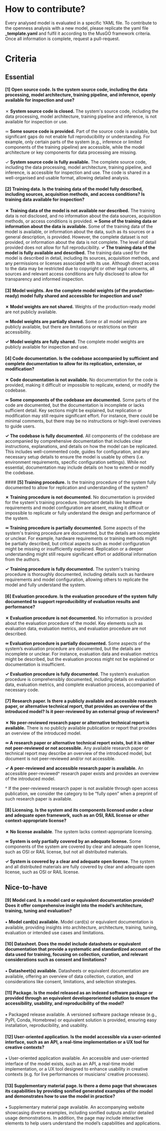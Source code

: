 # How to contribute? 

Every analysed model is evaluated in a specific YAML file. To contribute to the openness analysis with a new model, please replicate the yaml file **_template.yaml** and fulfil it according to the MusGO framework criteria. Once all information is complete, request a pull-request. 

# Criteria 

## Essential 


#### **[1] Open source code.** Is the system source code, including the data processing, model architecture, training pipeline, and inference, openly available for inspection and use? 

✗ **System source code is closed.** The system's source code, including the data processing, model architecture, training pipeline and inference, is not available for inspection or use.

≃ **Some source code is provided.** Part of the source code is available, but significant gaps do not enable full reproducibility or understanding. For example, only certain parts of the system (e.g., inference or limited components of the training pipeline) are accessible, while the model architecture or key components for data processing are missing. 

✓ **System source code is fully available.** The complete source code, including the data processing, model architecture, training pipeline, and inference, is accessible for inspection and use. The code is shared in a well-organised and usable format, allowing detailed analysis.


#### **[2] Training data.** Is the training data of the model fully described, including sources, acquisition methods, and access conditions? Is training data available for inspection?

**✗ Training data of the model is not available nor described.** The training data is not disclosed, and no information about the data sources, acquisition methods, or access conditions is provided.
**≃ Some of the training data or information about the data is available.** Some of the training data of the model is available, or information about the data, such as its sources or a general description, is provided. However, the complete dataset is not provided, or information about the data is not complete. The level of detail provided does not allow for full reproducibility.
**✓ The training data of the model is fully available and described.** The training data used for the model is described in detail, including its sources, acquisition methods, and any permissions or licenses associated with its use. Although direct access to the data may be restricted due to copyright or other legal concerns, all sources and relevant access conditions are fully disclosed to allow for transparency and informed inspection.


#### **[3] Model weights.** Are the complete model weights (of the production-ready) model fully shared and accessible for inspection and use?

**✗ Model weights are not shared.** Weights of the production-ready model are not publicly available.

**≃ Model weights are partially shared.** Some or all model weights are publicly available, but there are limitations or restrictions on their accessibility. 

**✓ Model weights are fully shared.** The complete model weights are publicly available for inspection and use.

#### **[4] Code documentation.** Is the codebase accompanied by sufficient and complete documentation to allow for its replication, extension, or modification?

**✗ Code documentation is not available.** No documentation for the code is provided, making it difficult or impossible to replicate, extend, or modify the codebase. 

**≃ Some components of the codebase are documented.** Some parts of the code are documented, but the documentation is incomplete or lacks sufficient detail. Key sections might be explained, but replication or modification may still require significant effort. For instance, there could be minimal comments, but there may be no instructions or high-level overviews to guide users.

**✓ The codebase is fully documented.** All components of the codebase are accompanied by comprehensive documentation that includes clear instructions, explanations, and details on how the model can be replicated. This includes well-commented code, guides for configuration, and any necessary setup details to ensure the model is usable by others (i.e. environment requirements, specific configuration settings). While not essential, documentation may include details on how to extend or modify the codebase.

#### **[5] Training procedure.** Is the training procedure of the system fully documented to allow for replication and understanding of the system? 

**✗ Training procedure is not documented.** No documentation is provided for the system's training procedure. Important details like hardware requirements and model configuration are absent, making it difficult or impossible to replicate or fully understand the design and performance of the system.

**≃ Training procedure is partially documented.** Some aspects of the system's training procedure are documented, but the details are incomplete or unclear. For example, hardware requirements or training methods might be partially described, but critical aspects such as model configuration might be missing or insufficiently explained. Replication or a deeper understanding might still require significant effort or additional information from the authors.

**✓ Training procedure is fully documented.** The system's training procedure is thoroughly documented, including details such as hardware requirements and model configuration, allowing others to replicate the model and fully understand the system.

#### **[6] Evaluation procedure.** Is the evaluation procedure of the system fully documented to support reproducibility of evaluation results and performance? 

**✗ Evaluation procedure is not documented.** No information is provided about the evaluation procedure of the model. Key elements such as evaluation data, evaluation metrics, and evaluation procedure are not described. 

**≃ Evaluation procedure is partially documented.** Some aspects of the system’s evaluation procedure are documented, but the details are incomplete or unclear. For instance, evaluation data and evaluation metrics might be described, but the evaluation process might not be explained or documentation is insufficient. 

**✓ Evaluation procedure is fully documented.** The system’s evaluation procedure is comprehensibly documented, including details on evaluation data, evaluation metrics, and complete evaluation process, accompanied of necessary code.

#### **[7] Research paper.** Is there a publicly available and accessible research paper, or alternative technical report, that provides an overview of the introduced model? Is it peer-reviewed by an external group of reviewers? 

**✗ No peer-reviewed research paper or alternative technical report is available.** There is no publicly available publication or report that provides an overview of the introduced model.

**≃ A research paper or alternative technical report exists, but it is either not peer-reviewed or not accessible.** Any available research paper or technical report may describe an overview of the introduced model, but document is not peer-reviewed and/or not accessible. 

**✓ A peer-reviewed and accessible research paper is available.** An accessible peer-reviewed^ research paper exists and provides an overview of the introduced model.

^ If the peer-reviewed research paper is not available through open access publication, we consider the category to be “fully open” when a preprint of such research paper is available.

#### **[8] Licensing.** Is the system and its components licensed under a clear and adequate open framework, such as an OSI, RAIL license or other context-appropriate license?

**✗ No license available**. The system lacks context-appropriate licensing. 

**≃ System is only partially covered by an adequate license.** Some components of the system are covered by clear and adequate open license, such as OSI or RAIL license, but not all distributed materials.

**✓ System is covered by a clear and adequate open license.** The system and all distributed materials are fully covered by clear and adequate open license, such as OSI or RAIL license.

## Nice-to-have 

#### [9] Model card. Is a model card or equivalent documentation provided? Does it offer comprehensive insight into the model’s architecture, training, tuning and evaluation?

⭑ **Model card(s) available.** Model card(s) or equivalent documentation is available, providing insights into architecture, architecture, training, tuning, evaluation or intended use cases and limitations.

#### [10] Datasheet. Does the model include datasheets or equivalent documentation that provide a systematic and standardized account of the data used for training, focusing on collection, curation, and relevant considerations such as consent and limitations?

⭑ **Datasheet(s) available.** Datasheets or equivalent documentation are available, offering an overview of data collection, curation, and considerations like consent, limitations, and selection strategies.

#### [11] Package. Is the model released as an indexed software package or provided through an equivalent developeroriented solution to ensure the accessibility, usability, and reproducibility of the model?

⭑ Packaged release available. A versioned software package release (e.g., PyPI, Conda, Homebrew) or equivalent solution is provided, ensuring easy installation, reproducibility, and usability.

#### [12] User-oriented application. Is the model accessible via a user-oriented interface, such as an API, a real-time implementation or a UX tool for creative contexts?

⭑ User-oriented application available. An accessible and user-oriented interface of the model exists, such as
an API, a real-time model implementation, or a UX tool designed to enhance usability in creative contexts (e.g.
for live performances or musicians’ creative processes).

#### [13] Supplementary material page. Is there a demo page that showcases its capabilities by providing sonified generated examples of the model and demonstrates how to use the model in practice?

⭑ Supplementary material page available. An accompanying website showcasing diverse examples, including
sonified outputs and/or detailed usage demonstrations. In addition, the page may include interactive elements
to help users understand the model’s capabilities and applications.